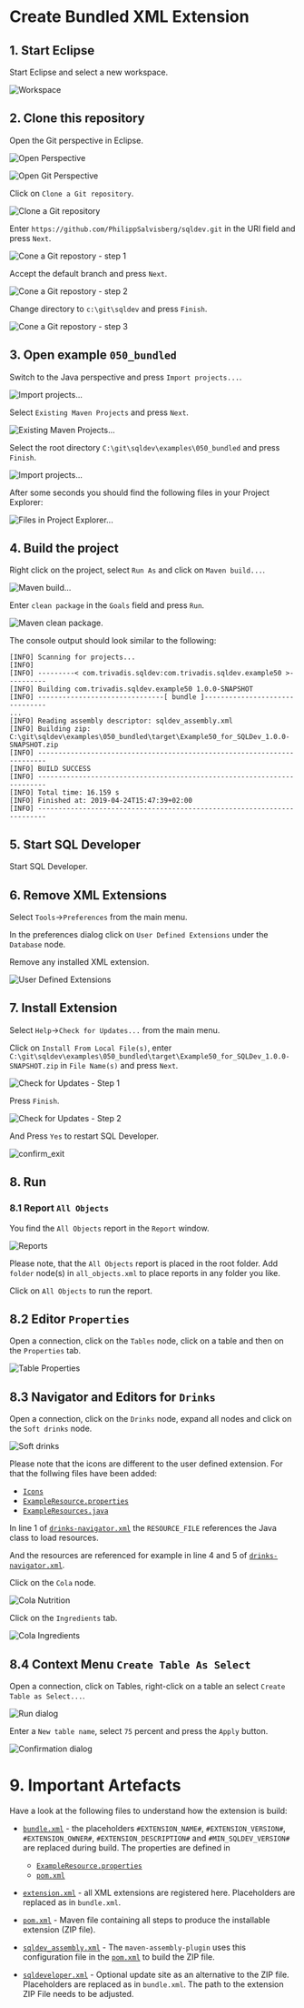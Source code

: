 # Create Bundled XML Extension

## 1. Start Eclipse

Start Eclipse and select a new workspace.

![Workspace](./images/eclipse_workspace.png)

## 2. Clone this repository

Open the Git perspective in Eclipse.

![Open Perspective](./images/open_perspective.png)

![Open Git Perspective](./images/open_git_perspective.png)

Click on `Clone a Git repository`.

![Clone a Git repository](./images/clone_a_git_repository.png)

Enter `https://github.com/PhilippSalvisberg/sqldev.git` in the URI field and press `Next`.

![Cone a Git repostory - step 1](./images/clone_git_repo_1.png)

Accept the default branch and press `Next`.

![Cone a Git repostory - step 2](./images/clone_git_repo_2.png)

Change directory to `c:\git\sqldev` and press `Finish`.

![Cone a Git repostory - step 3](./images/clone_git_repo_3.png)

## 3. Open example `050_bundled`

Switch to the Java perspective and press `Import projects...`.

![Import projects...](./images/import_projects.png)

Select `Existing Maven Projects` and press `Next`.

![Existing Maven Projects...](./images/existing_maven_projects.png)

Select the root directory `C:\git\sqldev\examples\050_bundled` and press `Finish`.

![Import projects...](./images/import_maven_projects.png)

After some seconds you should find the following files in your Project Explorer:

![Files in Project Explorer...](./images/project_explorer_files.png)

## 4. Build the project

Right click on the project, select `Run As` and click on `Maven build...`.

![Maven build...](./images/maven_build.png)

Enter `clean package` in the `Goals` field and press `Run`.

![Maven clean package](./images/maven_clean_package.png).

The console output should look similar to the following:

```text
[INFO] Scanning for projects...
[INFO] 
[INFO] ---------< com.trivadis.sqldev:com.trivadis.sqldev.example50 >----------
[INFO] Building com.trivadis.sqldev.example50 1.0.0-SNAPSHOT
[INFO] -------------------------------[ bundle ]-------------------------------
...
[INFO] Reading assembly descriptor: sqldev_assembly.xml
[INFO] Building zip: C:\git\sqldev\examples\050_bundled\target\Example50_for_SQLDev_1.0.0-SNAPSHOT.zip
[INFO] ------------------------------------------------------------------------
[INFO] BUILD SUCCESS
[INFO] ------------------------------------------------------------------------
[INFO] Total time: 16.159 s
[INFO] Finished at: 2019-04-24T15:47:39+02:00
[INFO] ------------------------------------------------------------------------
```

## 5. Start SQL Developer

Start SQL Developer.

## 6. Remove XML Extensions

Select `Tools`->`Preferences` from the main menu.

In the preferences dialog click on `User Defined Extensions` under the `Database` node.

Remove any installed XML extension.

![User Defined Extensions](./images/user_defined_extensions.png)

## 7. Install Extension

Select `Help`->`Check for Updates...` from the main menu.

Click on `Install From Local File(s)`, enter `C:\git\sqldev\examples\050_bundled\target\Example50_for_SQLDev_1.0.0-SNAPSHOT.zip` in `File Name(s)` and press `Next`.

![Check for Updates - Step 1](./images/check_for_updates_1.png)

Press `Finish`.

![Check for Updates - Step 2](./images/check_for_updates_2.png)

And Press `Yes` to restart SQL Developer.

![confirm_exit](./images/confirm_exit.png)

## 8. Run

### 8.1 Report `All Objects`

You find the `All Objects` report in the `Report` window.

![Reports](./images/reports.png)

Please note, that the `All Objects` report is placed in the root folder. Add `folder` node(s) in `all_objects.xml` to place reports in any folder you like.

Click on `All Objects` to run the report.

## 8.2 Editor `Properties`

Open a connection, click on the `Tables` node, click on a table and then on the `Properties` tab.

![Table Properties](./images/table_properties.png)

## 8.3 Navigator and Editors for `Drinks`

Open a connection, click on the `Drinks` node, expand all nodes and click on the `Soft drinks` node.

![Soft drinks](./images/soft-drinks.png)

Please note that the icons are different to the user defined extension. For that the follwing files have been added:

- [`Icons`](https://github.com/PhilippSalvisberg/sqldev/tree/master/examples/050_bundled/src/main/resources/com/trivadis/sqldev/example50/images)
- [`ExampleResource.properties`](https://github.com/PhilippSalvisberg/sqldev/blob/master/examples/050_bundled/src/main/resources/com/trivadis/sqldev/example50/ExampleResources.properties)
- [`ExampleResources.java`](https://github.com/PhilippSalvisberg/sqldev/blob/master/examples/050_bundled/src/main/java/com/trivadis/sqldev/example50/ExampleResources.java)

In line 1 of [`drinks-navigator.xml`](https://github.com/PhilippSalvisberg/sqldev/blob/6f87006d20d9260b6ea786b4b85878d84a540e6a/examples/050_bundled/src/main/resources/com/trivadis/sqldev/example50/navigator/drinks-navigator.xml#L1) the `RESOURCE_FILE` references the Java class to load resources.

And the resources are referenced for example in line 4 and 5 of [`drinks-navigator.xml`](https://github.com/PhilippSalvisberg/sqldev/blob/6f87006d20d9260b6ea786b4b85878d84a540e6a/examples/050_bundled/src/main/resources/com/trivadis/sqldev/example50/navigator/drinks-navigator.xml#L4-L5).

Click on the `Cola` node.

![Cola Nutrition](./images/cola_nutrition.png)

Click on the `Ingredients` tab.

![Cola Ingredients](./images/cola_ingredients.png)

## 8.4 Context Menu `Create Table As Select`

Open a connection, click on Tables, right-click on a table an select `Create Table as Select...`.

![Run dialog](./images/run_dialog.png)

Enter a `New table name`, select `75` percent and press the `Apply` button.

![Confirmation dialog](./images/confirmation_dialog.png)

# 9. Important Artefacts

Have a look at the following files to understand how the extension is build:

- [`bundle.xml`](https://github.com/PhilippSalvisberg/sqldev/blob/master/examples/050_bundled/bundle.xml) - the placeholders `#EXTENSION_NAME#`, `#EXTENSION_VERSION#`, `#EXTENSION_OWNER#`, `#EXTENSION_DESCRIPTION#` and `#MIN_SQLDEV_VERSION#` are replaced during build. The properties are defined in 
  - [`ExampleResource.properties`](https://github.com/PhilippSalvisberg/sqldev/blob/master/examples/050_bundled/src/main/resources/com/trivadis/sqldev/example50/ExampleResources.properties#L4-L7)
  - [`pom.xml`](https://github.com/PhilippSalvisberg/sqldev/blob/master/examples/050_bundled/pom.xml#L159)

- [`extension.xml`](https://github.com/PhilippSalvisberg/sqldev/blob/master/examples/050_bundled/extension.xml) - all XML extensions are registered here. Placeholders are replaced as in `bundle.xml`.

- [`pom.xml`](https://github.com/PhilippSalvisberg/sqldev/blob/master/examples/050_bundled/pom.xml) - Maven file containing all steps to produce the installable extension (ZIP file).

- [`sqldev_assembly.xml`](https://github.com/PhilippSalvisberg/sqldev/blob/master/examples/050_bundled/sqldev_assembly.xml) - The `maven-assembly-plugin` uses this configuration file in the [`pom.xml`](https://github.com/PhilippSalvisberg/sqldev/blob/master/examples/050_bundled/pom.xml#L227) to build the ZIP file.

- [`sqldeveloper.xml`](https://github.com/PhilippSalvisberg/sqldev/blob/master/examples/050_bundled/sqldeveloper.xml) - Optional update site as an alternative to the ZIP file. Placeholders are replaced as in `bundle.xml`. The path to the extension ZIP File needs to be adjusted.
